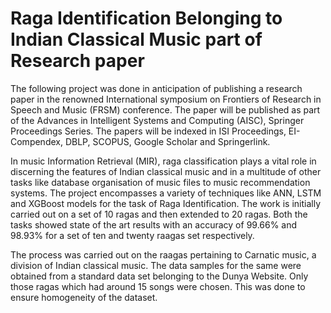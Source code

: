 # Raga Identification Belonging to Indian Classical Music part of Research paper
The following project was done in anticipation of publishing a research paper in the renowned International symposium on Frontiers of Research in Speech and Music (FRSM) conference. The paper will be published as part of the  Advances in Intelligent Systems and Computing (AISC), Springer Proceedings Series. The papers will be indexed in ISI Proceedings, EI-Compendex, DBLP, SCOPUS, Google Scholar and Springerlink.

In music Information Retrieval (MIR), raga classification plays a vital role in discerning the features of Indian classical music and in a multitude of other tasks like database organisation of music files to music recommendation systems. The project encompasses a variety of techniques like ANN, LSTM and XGBoost models for the task of Raga Identification. The work is  initially carried out  on a set of 10 ragas and then extended to 20 ragas. Both the tasks showed state of the art results with an accuracy of 99.66% and 98.93% for a set of ten and twenty raagas set respectively. 

The process was carried out on the raagas pertaining to Carnatic music, a division of Indian classical music. The data samples for the same were obtained from a standard data set belonging to the Dunya Website. Only those ragas which had around 15 songs were chosen. This was done to ensure homogeneity of the dataset. 
